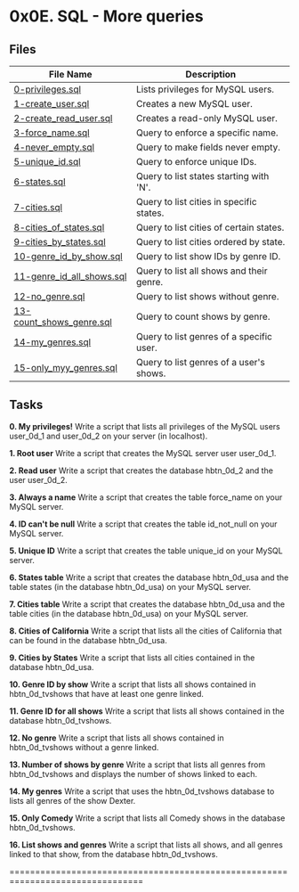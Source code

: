 # 0x0E. SQL - More queries

Files
-----
| File Name             | Description                            |
|-----------------------|----------------------------------------|
| [0-privileges.sql](0-privileges.sql) | Lists privileges for MySQL users.   |
| [1-create_user.sql](1-create_user.sql) | Creates a new MySQL user.           |
| [2-create_read_user.sql](2-create_read_user.sql) | Creates a read-only MySQL user.   |
| [3-force_name.sql](3-force_name.sql) | Query to enforce a specific name.    |
| [4-never_empty.sql](4-never_empty.sql) | Query to make fields never empty.  |
| [5-unique_id.sql](5-unique_id.sql) | Query to enforce unique IDs.        |
| [6-states.sql](6-states.sql) | Query to list states starting with 'N'. |
| [7-cities.sql](7-cities.sql) | Query to list cities in specific states. |
| [8-cities_of_states.sql](8-cities_of_states.sql) | Query to list cities of certain states. |
| [9-cities_by_states.sql](9-cities_by_states.sql) | Query to list cities ordered by state. |
| [10-genre_id_by_show.sql](10-genre_id_by_show.sql) | Query to list show IDs by genre ID. |
| [11-genre_id_all_shows.sql](11-genre_id_all_shows.sql) | Query to list all shows and their genre. |
| [12-no_genre.sql](12-no_genre.sql) | Query to list shows without genre. |
| [13-count_shows_genre.sql](13-count_shows_genre.sql) | Query to count shows by genre. |
| [14-my_genres.sql](14-my_genres.sql) | Query to list genres of a specific user. |
| [15-only_myy_genres.sql](15-only_myy_genres.sql) | Query to list genres of a user's shows. |

Tasks
-----
**0. My privileges!**
Write a script that lists all privileges of the MySQL users user_0d_1 and user_0d_2 on your server (in localhost).

**1. Root user**
Write a script that creates the MySQL server user user_0d_1.

**2. Read user**
Write a script that creates the database hbtn_0d_2 and the user user_0d_2.

**3. Always a name**
Write a script that creates the table force_name on your MySQL server.

**4. ID can't be null**
Write a script that creates the table id_not_null on your MySQL server.

**5. Unique ID**
Write a script that creates the table unique_id on your MySQL server.

**6. States table**
Write a script that creates the database hbtn_0d_usa and the table states (in the database hbtn_0d_usa) on your MySQL server.

**7. Cities table**
Write a script that creates the database hbtn_0d_usa and the table cities (in the database hbtn_0d_usa) on your MySQL server.

**8. Cities of California**
Write a script that lists all the cities of California that can be found in the database hbtn_0d_usa.

**9. Cities by States**
Write a script that lists all cities contained in the database hbtn_0d_usa.

**10. Genre ID by show**
Write a script that lists all shows contained in hbtn_0d_tvshows that have at least one genre linked.

**11. Genre ID for all shows**
Write a script that lists all shows contained in the database hbtn_0d_tvshows.

**12. No genre**
Write a script that lists all shows contained in hbtn_0d_tvshows without a genre linked.

**13. Number of shows by genre**
Write a script that lists all genres from hbtn_0d_tvshows and displays the number of shows linked to each.

**14. My genres**
Write a script that uses the hbtn_0d_tvshows database to lists all genres of the show Dexter.

**15. Only Comedy**
Write a script that lists all Comedy shows in the database hbtn_0d_tvshows.

**16. List shows and genres**
Write a script that lists all shows, and all genres linked to that show, from the database hbtn_0d_tvshows.

================================================================================

